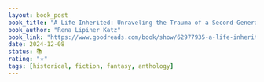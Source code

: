 ```yaml
---
layout: book_post
book_title: "A Life Inherited: Unraveling the Trauma of a Second-Generation Holocaust Survivor"
book_author: "Rena Lipiner Katz"
book_link: "https://www.goodreads.com/book/show/62977935-a-life-inherited"
date: 2024-12-08
status: 📚
rating: "⭐️"
tags: [historical, fiction, fantasy, anthology]
---
```

